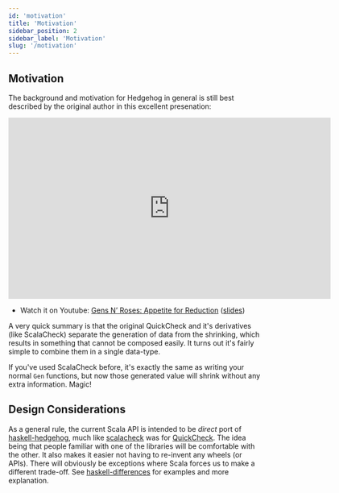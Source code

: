 ```yaml
---
id: 'motivation'
title: 'Motivation'
sidebar_position: 2
sidebar_label: 'Motivation'
slug: '/motivation'
---
```

## Motivation

The background and motivation for Hedgehog in general is still best described by the original
author in this excellent presenation:

<iframe width="640" height="360" src="https://www.youtube.com/embed/LfD0DHqpeVQ" title="YouTube video player" frameborder="0" allow="accelerometer; autoplay; clipboard-write; encrypted-media; gyroscope; picture-in-picture" allowfullscreen></iframe>

- Watch it on Youtube: [Gens N’ Roses: Appetite for Reduction](https://www.youtube.com/watch?v=LfD0DHqpeVQ) ([slides](https://slides.yowconference.com/yowlambdajam2017/Stanley-GensNRoses.pdf))

A very quick summary is that the original QuickCheck and it's derivatives (like ScalaCheck)
separate the generation of data from the shrinking, which results in something that cannot be
composed easily. It turns out it's fairly simple to combine them in a single data-type.

If you've used ScalaCheck before, it's exactly the same as writing your normal `Gen` functions,
but now those generated value will shrink without any extra information. Magic!


## Design Considerations


As a general rule, the current Scala API is intended to be _direct_ port of
[haskell-hedgehog](https://github.com/hedgehogqa/haskell-hedgehog), much like
[scalacheck](https://github.com/typelevel/scalacheck) was for [QuickCheck](http://hackage.haskell.org/package/QuickCheck).
The idea being that people familiar with one of the libraries will be comfortable with the other.
It also makes it easier not having to re-invent any wheels (or APIs).
There will obviously be exceptions where Scala forces us to make a different trade-off.
See [haskell-differences](../guides/haskell-differences.md) for examples and more explanation.
